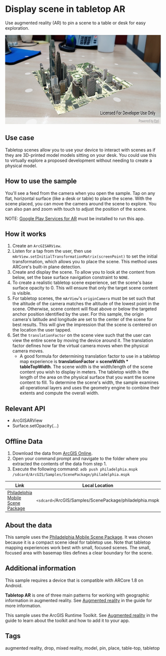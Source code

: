 # Display scene in tabletop AR

Use augmented reality (AR) to pin a scene to a table or desk for easy exploration.

![Image of display scene in tabletop AR](display-scene-in-tabletop-ar.png)

## Use case

Tabletop scenes allow you to use your device to interact with scenes as if they are 3D-printed model models sitting on your desk. You could use this to virtually explore a proposed development without needing to create a physical model.

## How to use the sample

You'll see a feed from the camera when you open the sample. Tap on any flat, horizontal surface (like a desk or table) to place the scene. With the scene placed, you can move the camera around the scene to explore. You can also pan and zoom with touch to adjust the position of the scene.

NOTE: [Google Play Services for AR](https://play.google.com/store/apps/details?id=com.google.ar.core&hl) must be installed to run this app.

## How it works

1. Create an `ArcGISARView`.
2. Listen for a tap from the user, then use `mArView.setInitialTransformationMatrix(screenPoint)` to set the initial transformation, which allows you to place the scene. This method uses ARCore's built-in plane detection.
3. Create and display the scene. To allow you to look at the content from below, set the base surface navigation constraint to `NONE`.
4. To create a realistic tabletop scene experience, set the scene's base surface opacity to 0. This will ensure that only the target scene content is visible.
5. For tabletop scenes, the `mArView`'s `originCamera` must be set such that the altitude of the camera matches the altitude of the lowest point in the scene. Otherwise, scene content will float above or below the targeted anchor position identified by the user. For this sample, the origin camera's latitude and longitude are set to the center of the scene for best results. This will give the impression that the scene is centered on the location the user tapped.
6. Set the `translationFactor` on the scene view such that the user can view the entire scene by moving the device around it. The translation factor defines how far the virtual camera moves when the physical camera moves.
    * A good formula for determining translation factor to use in a tabletop map experience is **translationFactor = sceneWidth * tableTopWidth**. The scene width is the width/length of the scene content you wish to display in meters. The tabletop width is the length of the area on the physical surface that you want the scene content to fill. To determine the scene's width, the sample examines all operational layers and uses the geometry engine to combine their extents and compute the overall width.

## Relevant API

* ArcGISARView
* Surface.setOpacity(...)

## Offline Data

1. Download the data from [ArcGIS Online](https://www.arcgis.com/home/item.html?id=7dd2f97bb007466ea939160d0de96a9d).
2. Open your command prompt and navigate to the folder where you extracted the contents of the data from step 1.
3. Execute the following command:
`adb push philadelphia.mspk /sdcard/ArcGIS/Samples/ScenePackage/philadelphia.mspk`

Link | Local Location
---------|-------|
|[Philadelphia Mobile Scene Package ](https://www.arcgis.com/home/item.html?id=7dd2f97bb007466ea939160d0de96a9d)| `<sdcard>`/ArcGIS/Samples/ScenePackage/philadelphia.mspk |

## About the data

This sample uses the [Philadelphia Mobile Scene Package](https://www.arcgis.com/home/item.html?id=7dd2f97bb007466ea939160d0de96a9d). It was chosen because it is a compact scene ideal for tabletop use. Note that tabletop mapping experiences work best with small, focused scenes. The small, focused area with basemap tiles defines a clear boundary for the scene.

## Additional information

This sample requires a device that is compatible with ARCore 1.8 on Android.

**Tabletop AR** is one of three main patterns for working with geographic information in augmented reality. See [Augmented reality](https://developers.arcgis.com/android/latest/guide/display-scenes-in-augmented-reality.htm) in the guide for more information.

This sample uses the ArcGIS Runtime Toolkit. See [Augmented reality](https://developers.arcgis.com/android/latest/guide/display-scenes-in-augmented-reality.htm) in the guide to learn about the toolkit and how to add it to your app.

## Tags

augmented reality, drop, mixed reality, model, pin, place, table-top, tabletop
